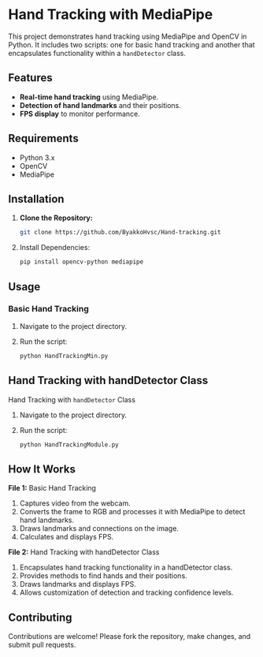 # Hand Tracking with MediaPipe

This project demonstrates hand tracking using MediaPipe and OpenCV in Python. It includes two scripts: one for basic hand tracking and another that encapsulates functionality within a `handDetector` class.

## Features

- **Real-time hand tracking** using MediaPipe.
- **Detection of hand landmarks** and their positions.
- **FPS display** to monitor performance.

## Requirements

- Python 3.x
- OpenCV
- MediaPipe

## Installation

1. **Clone the Repository:**
   ```bash
   git clone https://github.com/ByakkoHvsc/Hand-tracking.git

2. Install Dependencies:
   ```bash
   pip install opencv-python mediapipe

## Usage

### Basic Hand Tracking

1. Navigate to the project directory.

2. Run the script:
   ```bash
   python HandTrackingMin.py


## Hand Tracking with handDetector Class

Hand Tracking with ` handDetector ` Class

1. Navigate to the project directory.

2. Run the script:
   ```bash
   python HandTrackingModule.py
## How It Works

**File 1:** Basic Hand Tracking

1. Captures video from the webcam.
2. Converts the frame to RGB and processes it with MediaPipe to detect hand landmarks.
3. Draws landmarks and connections on the image.
4. Calculates and displays FPS.

   
**File 2:** Hand Tracking with handDetector Class
1. Encapsulates hand tracking functionality in a handDetector class.
2. Provides methods to find hands and their positions.
3. Draws landmarks and displays FPS.
4. Allows customization of detection and tracking confidence levels.

## Contributing
Contributions are welcome! Please fork the repository, make changes, and submit pull requests.
